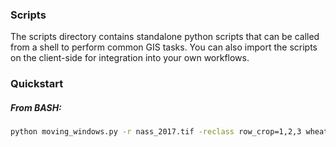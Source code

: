 ### Scripts
The scripts directory contains standalone python scripts that can be called from a shell to perform common GIS tasks. You can also import the scripts on the client-side for integration into your own workflows.

### Quickstart
##### From BASH:
```bash
python moving_windows.py -r nass_2017.tif -reclass row_crop=1,2,3 wheat=2,7; -mw 3,11,33 -function numpy.sum
```
